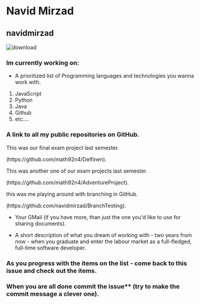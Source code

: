 # Navid Mirzad
## navidmirzad

![download](https://user-images.githubusercontent.com/113148422/215455012-6bc64e09-18ff-43a2-93b8-5c7a6dab0600.jpg)

### Im currently working on:
* A prioritized list of Programming languages and technologies you wanna work with.
1. JavaScript
2. Python
3. Java
4. Github
5. etc....



### A link to all my public repositories on GitHub.
<p> This was our final exam project last semester.</p> (https://github.com/math92n4/Delfinen).
<p> This was another one of our exam projects last semester.</p> (https://github.com/math92n4/AdventureProject).
<p> this was me playing around with branching in GitHub.</p> (https://github.com/navidmirzad/BranchTesting). 


* Your GMail (if you have more, than just the one you'd like to use for sharing documents).

* A short description of what you dream of working with - two years from now - when you graduate and enter the labour market as a full-fledged, full-time software developer.


### As you progress with the items on the list - come back to this issue and check out the items.

### When you are all done commit the issue** (try to make the commit message a clever one).
